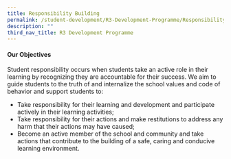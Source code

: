 ```yaml
---
title: Responsibility Building
permalink: /student-development/R3-Development-Programme/Responsibility-Building/
description: ""
third_nav_title: R3 Development Programme
---
```

#### **Our Objectives**


Student responsibility occurs when students take an active role in their learning by recognizing they are accountable for their success. We aim to guide students to the truth of and internalize the school values and code of behavior and support students to:  

  

*   Take responsibility for their learning and development and participate actively in their learning activities;
*   Take responsibility for their actions and make restitutions to address any harm that their actions may have caused;
*   Become an active member of the school and community and take actions that contribute to the building of a safe, caring and conducive learning environment.
